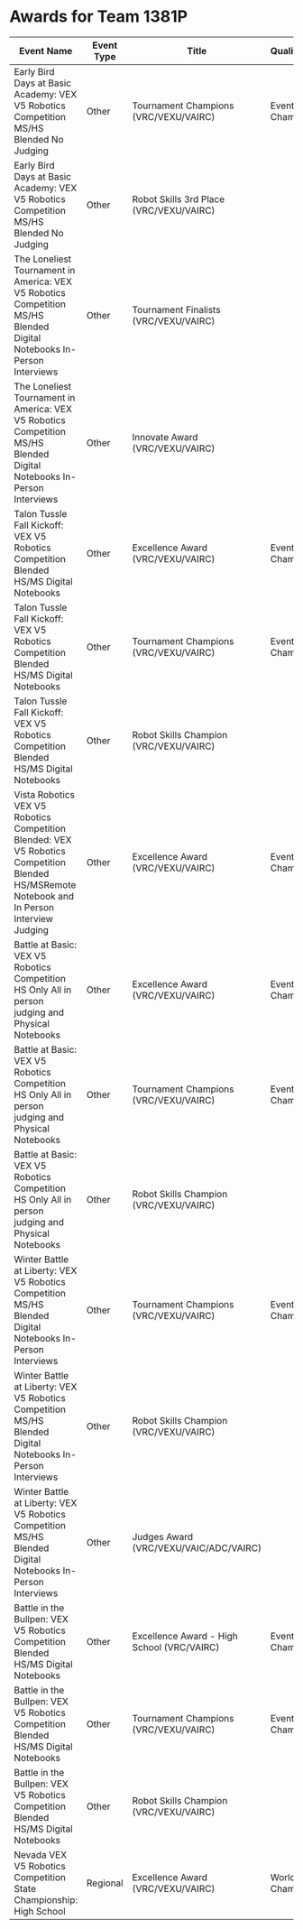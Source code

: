 # Awards for Team 1381P

| Event Name | Event Type | Title | Qualifications |
|------------|------------|-------|----------------|
| Early Bird Days at Basic Academy: VEX V5 Robotics Competition MS/HS Blended No Judging | Other | Tournament Champions (VRC/VEXU/VAIRC) | Event Region Championship |
| Early Bird Days at Basic Academy: VEX V5 Robotics Competition MS/HS Blended No Judging | Other | Robot Skills 3rd Place (VRC/VEXU/VAIRC) |  |
| The Loneliest Tournament in America: VEX V5 Robotics Competition MS/HS Blended Digital Notebooks In-Person Interviews | Other | Tournament Finalists (VRC/VEXU/VAIRC) |  |
| The Loneliest Tournament in America: VEX V5 Robotics Competition MS/HS Blended Digital Notebooks In-Person Interviews | Other | Innovate Award (VRC/VEXU/VAIRC) |  |
| Talon Tussle Fall Kickoff: VEX V5 Robotics Competition Blended HS/MS Digital Notebooks | Other | Excellence Award (VRC/VEXU/VAIRC) | Event Region Championship |
| Talon Tussle Fall Kickoff: VEX V5 Robotics Competition Blended HS/MS Digital Notebooks | Other | Tournament Champions (VRC/VEXU/VAIRC) | Event Region Championship |
| Talon Tussle Fall Kickoff: VEX V5 Robotics Competition Blended HS/MS Digital Notebooks | Other | Robot Skills Champion (VRC/VEXU/VAIRC) |  |
| Vista Robotics VEX V5 Robotics Competition Blended: VEX V5 Robotics Competition Blended HS/MSRemote Notebook and In Person Interview Judging | Other | Excellence Award (VRC/VEXU/VAIRC) | Event Region Championship |
| Battle at Basic: VEX V5 Robotics Competition HS Only All in person judging and Physical Notebooks | Other | Excellence Award (VRC/VEXU/VAIRC) | Event Region Championship |
| Battle at Basic: VEX V5 Robotics Competition HS Only All in person judging and Physical Notebooks | Other | Tournament Champions (VRC/VEXU/VAIRC) | Event Region Championship |
| Battle at Basic: VEX V5 Robotics Competition HS Only All in person judging and Physical Notebooks | Other | Robot Skills Champion (VRC/VEXU/VAIRC) |  |
| Winter Battle at Liberty: VEX V5 Robotics Competition MS/HS Blended Digital Notebooks In-Person Interviews | Other | Tournament Champions (VRC/VEXU/VAIRC) | Event Region Championship |
| Winter Battle at Liberty: VEX V5 Robotics Competition MS/HS Blended Digital Notebooks In-Person Interviews | Other | Robot Skills Champion (VRC/VEXU/VAIRC) |  |
| Winter Battle at Liberty: VEX V5 Robotics Competition MS/HS Blended Digital Notebooks In-Person Interviews | Other | Judges Award (VRC/VEXU/VAIC/ADC/VAIRC) |  |
| Battle in the Bullpen: VEX V5 Robotics Competition Blended HS/MS Digital Notebooks | Other | Excellence Award - High School (VRC/VAIRC) | Event Region Championship |
| Battle in the Bullpen: VEX V5 Robotics Competition Blended HS/MS Digital Notebooks | Other | Tournament Champions (VRC/VEXU/VAIRC) | Event Region Championship |
| Battle in the Bullpen: VEX V5 Robotics Competition Blended HS/MS Digital Notebooks | Other | Robot Skills Champion (VRC/VEXU/VAIRC) |  |
| Nevada VEX V5 Robotics Competition State Championship: High School | Regional | Excellence Award (VRC/VEXU/VAIRC) | World Championship |
